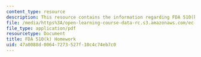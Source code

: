 ```yaml
---
content_type: resource
description: This resource contains the information regarding FDA 510(k) homework.
file: /media/https%3A/open-learning-course-data-rc.s3.amazonaws.com/ec-710-d-lab-medical-technologies-for-the-developing-world-spring-2010/47a0088d00647273527f10c4c74eb7c0_MITEC_710S10_510k_homework.pdf
file_type: application/pdf
resourcetype: Document
title: FDA 510(k) Homework
uid: 47a0088d-0064-7273-527f-10c4c74eb7c0
---
```

